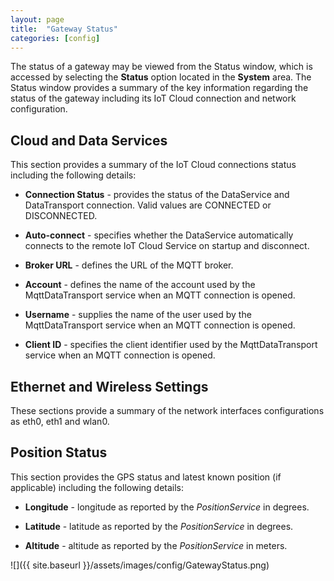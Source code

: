 ```yaml
---
layout: page
title:  "Gateway Status"
categories: [config]
---
```


The status of a gateway may be viewed from the Status window, which is accessed by selecting the **Status** option located in the **System** area. The Status window provides a summary of the key information regarding the status of the gateway including its IoT Cloud connection and network configuration.

## Cloud and Data Services

This section provides a summary of the IoT Cloud connections status including the following details:

- **Connection Status** - provides the status of the DataService and DataTransport connection. Valid values are CONNECTED or DISCONNECTED.

- **Auto-connect** - specifies whether the DataService automatically connects to the remote IoT Cloud Service on startup and disconnect.

- **Broker URL** - defines the URL of the MQTT broker.

- **Account** - defines the name of the account used by the MqttDataTransport service when an MQTT connection is opened.

- **Username** - supplies the name of the user used by the MqttDataTransport service when an MQTT connection is opened.

- **Client ID** - specifies the client identifier used by the MqttDataTransport service  when an MQTT connection is opened.

## Ethernet and Wireless Settings

These sections provide a summary of the network interfaces configurations as eth0, eth1 and wlan0.

## Position Status

This section provides the GPS status and latest known position (if applicable) including the following details:

- **Longitude** - longitude as reported by the _PositionService_ in degrees.

- **Latitude** - latitude as reported by the _PositionService_ in degrees.

- **Altitude** - altitude as reported by the _PositionService_ in meters.

![]({{ site.baseurl }}/assets/images/config/GatewayStatus.png)
